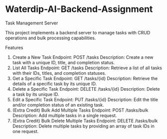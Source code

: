 # Waterdip-AI-Backend-Assignment
Task Management Server

This project implements a backend server to manage tasks with CRUD operations and bulk processing capabilities.

Features
1. Create a New Task
  Endpoint: POST /tasks
  Description: Create a new task with a unique ID, title, and completion status.
2. List All Tasks
  Endpoint: GET /tasks
  Description: Retrieve a list of all tasks with their IDs, titles, and completion statuses.
3. Get a Specific Task
  Endpoint: GET /tasks/{id}
  Description: Retrieve the details of a specific task by its unique ID.
4. Delete a Specific Task
  Endpoint: DELETE /tasks/{id}
  Description: Delete a task by its unique ID.
5. Edit a Specific Task
  Endpoint: PUT /tasks/{id}
  Description: Edit the title and/or completion status of an existing task.
6. (Extra Credit) Bulk Add Multiple Tasks
  Endpoint: POST /tasks/bulk
  Description: Add multiple tasks in a single request.
7. (Extra Credit) Bulk Delete Multiple Tasks
  Endpoint: DELETE /tasks/bulk
  Description: Delete multiple tasks by providing an array of task IDs in one request.
